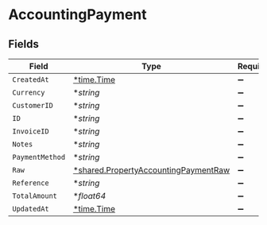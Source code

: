 # AccountingPayment


## Fields

| Field                                                                                              | Type                                                                                               | Required                                                                                           | Description                                                                                        |
| -------------------------------------------------------------------------------------------------- | -------------------------------------------------------------------------------------------------- | -------------------------------------------------------------------------------------------------- | -------------------------------------------------------------------------------------------------- |
| `CreatedAt`                                                                                        | [*time.Time](https://pkg.go.dev/time#Time)                                                         | :heavy_minus_sign:                                                                                 | N/A                                                                                                |
| `Currency`                                                                                         | **string*                                                                                          | :heavy_minus_sign:                                                                                 | N/A                                                                                                |
| `CustomerID`                                                                                       | **string*                                                                                          | :heavy_minus_sign:                                                                                 | N/A                                                                                                |
| `ID`                                                                                               | **string*                                                                                          | :heavy_minus_sign:                                                                                 | N/A                                                                                                |
| `InvoiceID`                                                                                        | **string*                                                                                          | :heavy_minus_sign:                                                                                 | N/A                                                                                                |
| `Notes`                                                                                            | **string*                                                                                          | :heavy_minus_sign:                                                                                 | N/A                                                                                                |
| `PaymentMethod`                                                                                    | **string*                                                                                          | :heavy_minus_sign:                                                                                 | N/A                                                                                                |
| `Raw`                                                                                              | [*shared.PropertyAccountingPaymentRaw](../../../pkg/models/shared/propertyaccountingpaymentraw.md) | :heavy_minus_sign:                                                                                 | N/A                                                                                                |
| `Reference`                                                                                        | **string*                                                                                          | :heavy_minus_sign:                                                                                 | N/A                                                                                                |
| `TotalAmount`                                                                                      | **float64*                                                                                         | :heavy_minus_sign:                                                                                 | N/A                                                                                                |
| `UpdatedAt`                                                                                        | [*time.Time](https://pkg.go.dev/time#Time)                                                         | :heavy_minus_sign:                                                                                 | N/A                                                                                                |